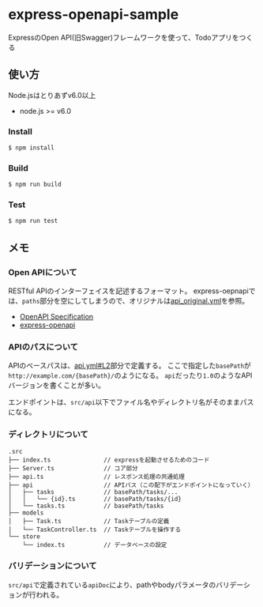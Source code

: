 express-openapi-sample
====

ExpressのOpen API(旧Swagger)フレームワークを使って、Todoアプリをつくる

## 使い方

Node.jsはとりあずv6.0以上
* node.js >= v6.0

### Install
```sh
$ npm install
```

### Build
```sh
$ npm run build
```

### Test
```sh
$ npm run test
```


## メモ

### Open APIについて

RESTful APIのインターフェイスを記述するフォーマット。
express-oepnapiでは、`paths`部分を空にしてしまうので、オリジナルは[api_original.yml](./api_original.yml)を参照。

* [OpenAPI Specification](https://github.com/OAI/OpenAPI-Specification/blob/master/versions/2.0.md)
* [express-openapi](https://github.com/kogosoftwarellc/express-openapi)


### APIのパスについて

APIのベースパスは、[api.yml#L2](./api.yml#L2)部分で定義する。
ここで指定した`basePath`が`http://example.com/{basePath}/`のようになる。
`api`だったり`1.0`のようなAPIバージョンを書くことが多い。

エンドポイントは、`src/api`以下でファイル名やディレクトリ名がそのままパスになる。


### ディレクトリについて

```
.src
├── index.ts               // expressを起動させるためのコード
├── Server.ts              // コア部分
├── api.ts                 // レスポンス処理の共通処理
├── api                    // APIパス（この配下がエンドポイントになっていく）
│   ├── tasks              // basePath/tasks/...
│   │   └── {id}.ts        // basePath/tasks/{id}
│   └── tasks.ts           // basePath/tasks
├── models
│   ├── Task.ts            // Taskテーブルの定義
│   └── TaskController.ts  // Taskテーブルを操作する
└── store
    └── index.ts           // データベースの設定
```

### バリデーションについて

`src/api`で定義されている`apiDoc`により、pathやbodyパラメータのバリデーションが行われる。


